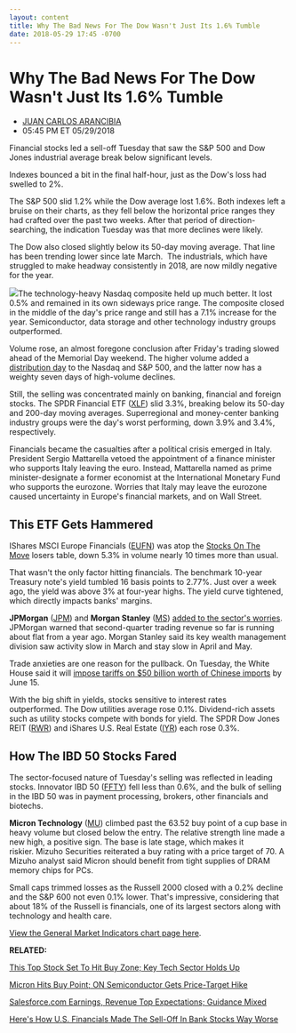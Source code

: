 ```yaml
---
layout: content
title: Why The Bad News For The Dow Wasn't Just Its 1.6% Tumble
date: 2018-05-29 17:45 -0700
---
```



Why The Bad News For The Dow Wasn't Just Its 1.6% Tumble
=========================================================




* [JUAN CARLOS ARANCIBIA](https://www.investors.com/author/arancibiaj/ "Posts by JUAN CARLOS ARANCIBIA")
* 05:45 PM ET 05/29/2018




Financial stocks led a sell-off Tuesday that saw the S&P 500 and Dow Jones industrial average break below significant levels.




Indexes bounced a bit in the final half-hour, just as the Dow's loss had swelled to 2%.


The S&P 500 slid 1.2% while the Dow average lost 1.6%. Both indexes left a bruise on their charts, as they fell below the horizontal price ranges they had crafted over the past two weeks. After that period of direction-searching, the indication Tuesday was that more declines were likely.


The Dow also closed slightly below its 50-day moving average. That line has been trending lower since late March.  The industrials, which have struggled to make headway consistently in 2018, are now mildly negative for the year.


![](https://www.investors.com/wp-content/uploads/2018/05/MP_05291818-256x300.jpg)The technology-heavy Nasdaq composite held up much better. It lost 0.5% and remained in its own sideways price range. The composite closed in the middle of the day's price range and still has a 7.1% increase for the year. Semiconductor, data storage and other technology industry groups outperformed.


Volume rose, an almost foregone conclusion after Friday's trading slowed ahead of the Memorial Day weekend. The higher volume added a [distribution day](http://www.investors.com/ibd-university/market-timing/market-tops/) to the Nasdaq and S&P 500, and the latter now has a weighty seven days of high-volume declines.


Still, the selling was concentrated mainly on banking, financial and foreign stocks. The SPDR Financial ETF ([XLF](https://research.investors.com/quote.aspx?symbol=XLF)) slid 3.3%, breaking below its 50-day and 200-day moving averages. Superregional and money-center banking industry groups were the day's worst performing, down 3.9% and 3.4%, respectively.


Financials became the casualties after a political crisis emerged in Italy. President Sergio Mattarella vetoed the appointment of a finance minister who supports Italy leaving the euro. Instead, Mattarella named as prime minister-designate a former economist at the International Monetary Fund who supports the eurozone. Worries that Italy may leave the eurozone caused uncertainty in Europe's financial markets, and on Wall Street.


This ETF Gets Hammered
----------------------


IShares MSCI Europe Financials ([EUFN](https://research.investors.com/quote.aspx?symbol=EUFN)) was atop the [Stocks On The Move](https://research.investors.com/stocksonthemove.aspx?stklist=up) losers table, down 5.3% in volume nearly 10 times more than usual.


That wasn't the only factor hitting financials. The benchmark 10-year Treasury note's yield tumbled 16 basis points to 2.77%. Just over a week ago, the yield was above 3% at four-year highs. The yield curve tightened, which directly impacts banks' margins.


**JPMorgan** ([JPM](https://research.investors.com/quote.aspx?symbol=JPM)) and **Morgan Stanley** ([MS](https://research.investors.com/quote.aspx?symbol=MS)) [added to the sector's worries](https://www.investors.com/news/bank-stocks-fall-italy-spain-political-turmoil-eurozone/). JPMorgan warned that second-quarter trading revenue so far is running about flat from a year ago. Morgan Stanley said its key wealth management division saw activity slow in March and stay slow in April and May.


Trade anxieties are one reason for the pullback. On Tuesday, the White House said it will [impose tariffs on $50 billion worth of Chinese imports](https://www.investors.com/news/economy/china-trade-war-donald-trump-readies-tariffs/) by June 15.


With the big shift in yields, stocks sensitive to interest rates outperformed. The Dow utilities average rose 0.1%. Dividend-rich assets such as utility stocks compete with bonds for yield. The SPDR Dow Jones REIT ([RWR](https://research.investors.com/quote.aspx?symbol=RWR)) and iShares U.S. Real Estate ([IYR](https://research.investors.com/quote.aspx?symbol=IYR)) each rose 0.3%.


How The IBD 50 Stocks Fared
---------------------------


The sector-focused nature of Tuesday's selling was reflected in leading stocks. Innovator IBD 50 ([FFTY](https://research.investors.com/quote.aspx?symbol=FFTY)) fell less than 0.6%, and the bulk of selling in the IBD 50 was in payment processing, brokers, other financials and biotechs.


**Micron Technology** ([MU](https://research.investors.com/quote.aspx?symbol=MU)) climbed past the 63.52 buy point of a cup base in heavy volume but closed below the entry. The relative strength line made a new high, a positive sign. The base is late stage, which makes it riskier. Mizuho Securities reiterated a buy rating with a price target of 70. A Mizuho analyst said Micron should benefit from tight supplies of DRAM memory chips for PCs.


Small caps trimmed losses as the Russell 2000 closed with a 0.2% decline and the S&P 600 not even 0.1% lower. That's impressive, considering that about 18% of the Russell is financials, one of its largest sectors along with technology and health care.


[View the General Market Indicators chart page here](https://www.investors.com/wp-content/uploads/2018/05/IBD2905152533GMI.pdf).


**RELATED:**


[This Top Stock Set To Hit Buy Zone; Key Tech Sector Holds Up](https://www.investors.com/market-trend/stock-market-today/dow-jones-futures-salesforce-hits-buy-micron-intel-nvidia-chip-stocks/)


[Micron Hits Buy Point; ON Semiconductor Gets Price-Target Hike](https://www.investors.com/news/technology/micron-hits-buy-point-chips/)


[Salesforce.com Earnings, Revenue Top Expectations; Guidance Mixed](https://www.investors.com/news/technology/salesforce-earnings-saas-stocks-technology/)


[Here's How U.S. Financials Made The Sell-Off In Bank Stocks Way Worse](https://www.investors.com/news/bank-stocks-fall-italy-spain-political-turmoil-eurozone/)




